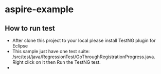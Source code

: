 # aspire-example

## How to run test
- After clone this project to your local please install TestNG plugin for Eclipse
- This sample just have one test suite: /src/test/java/RegressionTest/GoThroughRegistrationProgress.java. Right click on it then Run the TestNG test.
- 
